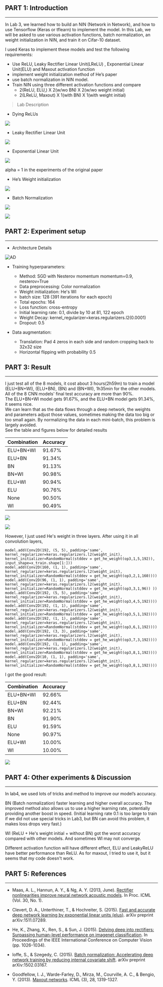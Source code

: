 
## PART 1: Introduction
---

In Lab 3, we learned how to build an NIN (Network in Network), and how to use Tensorflow (Keras or tflearn) to implement the model. In this Lab, we will be asked to use various activation functions, batch normalization, an weight initialization in NIN, and train it on Cifar-10 dataset.


I used Keras to implement these models and test the following requirements:

- Use ReLU, Leaky Rectifier Linear Unit(LReLU) , Exponential Linear Unit(ELU)  and Maxout activation function
- implement weight initialization method of He’s paper 
- use batch normalization in NIN model.
- Train NIN using three different activation functions and compare
    - 2(ReLU, ELU,) X 2(w/wo BN) X 2(w/wo weight initial)
    - 2(LReLU, Maxout) X 1(with BN) X 1(with weight initial)

> Lab Description

- Dying ReLUs

![][1]

- Leaky Rectifier Linear Unit

![][2]

- Exponential Linear Unit

![][3]

alpha = 1 in the experiments of the original paper

- He’s Weight initialization

![][4]

- Batch Normalization

![][5]

![][6]

## PART 2: Experiment setup
---

- Architecture Details

![AD][7]

- Training hyperparameters:
    - Method: SGD with Nesterov momentum momentum=0.9, nesterov=True 
    - Data preprocessing: Color normalization
    - Weight initialization: He's WI
    - batch size: 128 (391 iterations for each epoch)
    - Total epochs: 164
    - Loss function: cross-entropy
    - Initial learning rate: 0.1, divide by 10 at 81, 122 epoch
    - Weight Decay: kernel_regularizer=keras.regularizers.l2(0.0001)
    - Dropout: 0.5 

- Data augmentation: 
    - Translation: Pad 4 zeros in each side and random cropping back to 32x32 size 
    - Horizontal flipping with probability 0.5

## PART 3: Result
---

I just test all of the 8 models, it cost about 3 hours(2h59m) to train a model (ELU+BN+WI), (ELU+BN), (BN) and (BN+WI), 1h35min for the other models.  
All of the 8 CNN models' final test accuracy are more than 90%.   
The ELU+BN+WI model gets 91.67%, and the ELU+BN model gets 91.34%, it seems nice.   
We can learn that as the data flows through a deep network, the weights and parameters adjust those values, sometimes making the data too big or too small again. By normalizing the data in each mini-batch, this problem is largely avoided.  
See the table and figures below for detailed results

|Combination|Accuracy|
|---|---|
|ELU+BN+WI|91.67%|
|ELU+BN|91.34%|
|BN	|91.13%|
|BN+WI|90.98%|
|ELU+WI|90.94%|
|ELU|90.76%|
|None|90.50%|
|WI|90.49%|


![][8]

![][9]

However, I just used He's weight in three layers. After using it in all convolution layers, 

```
model.add(Conv2D(192, (5, 5), padding='same', kernel_regularizer=keras.regularizers.l2(weight_init), kernel_initializer=RandomNormal(stddev = get_he_weight(op3,1,5,192)), input_shape=x_train.shape[1:]))
model.add(Conv2D(160, (1, 1), padding='same', kernel_regularizer=keras.regularizers.l2(weight_init), kernel_initializer=RandomNormal(stddev = get_he_weight(op3,2,1,160))))
model.add(Conv2D(96, (1, 1), padding='same', kernel_regularizer=keras.regularizers.l2(weight_init), kernel_initializer=RandomNormal(stddev = get_he_weight(op3,3,1,96)) ))
model.add(Conv2D(192, (5, 5), padding='same', kernel_regularizer=keras.regularizers.l2(weight_init), kernel_initializer=RandomNormal(stddev = get_he_weight(op3,4,5,192))))
model.add(Conv2D(192, (1, 1), padding='same', kernel_regularizer=keras.regularizers.l2(weight_init), kernel_initializer=RandomNormal(stddev = get_he_weight(op3,5,1,192))))
model.add(Conv2D(192, (1, 1), padding='same', kernel_regularizer=keras.regularizers.l2(weight_init), kernel_initializer=RandomNormal(stddev = get_he_weight(op3,6,1,192))))
model.add(Conv2D(192, (3, 3), padding='same', kernel_regularizer=keras.regularizers.l2(weight_init), kernel_initializer=RandomNormal(stddev = get_he_weight(op3,7,3,192))))
model.add(Conv2D(192, (1, 1), padding='same', kernel_regularizer=keras.regularizers.l2(weight_init), kernel_initializer=RandomNormal(stddev = get_he_weight(op3,8,1,192))))
model.add(Conv2D(10, (1, 1), padding='same', kernel_regularizer=keras.regularizers.l2(weight_init), kernel_initializer=RandomNormal(stddev = get_he_weight(op3,8,1,192))))
```

I got the good result:

|Combination|Accuracy|
|---|---|
|ELU+BN+WI|92.66%|
|ELU+BN|92.44%|
|BN+WI|92.21%|
|BN|91.90%|
|ELU|91.59%|
|None|90.97%|
|ELU+WI|10.00%|
|WI|10.00%|

![][10]

## PART 4: Other experiments & Discussion
---

In lab4, we used lots of tricks and method to improve our model’s accuracy.

BN (Batch normalization) faster learning and higher overall accuracy. The improved method also allows us to use a higher learning rate, potentially providing another boost in speed. (Initial learning rate 0.1 is too large to train if we did not use special tricks in Lab3, but BN can avoid this problem, it makes loss drops very fast.)

WI (ReLU + He's weight initial + without BN) got the worst accuracy compared with other models. And sometimes WI may not converge.

Different activation function will have different effect, ELU and LeakyReLU have better performance than ReLU. As for maxout, I tried to use it, but it seems that my code doesn't work. 

## PART 5: References
---

- Maas, A. L., Hannun, A. Y., & Ng, A. Y. (2013, June). [Rectifier nonlinearities improve neural network acoustic models][11]. In Proc. ICML (Vol. 30, No. 1).
- Clevert, D. A., Unterthiner, T., & Hochreiter, S. (2015). [Fast and accurate deep network learning by exponential linear units (elus)][12]. arXiv preprint arXiv:1511.07289.
- He, K., Zhang, X., Ren, S., & Sun, J. (2015). [Delving deep into rectifiers: Surpassing human-level performance on imagenet classification][13]. In Proceedings of the IEEE International Conference on Computer Vision (pp. 1026-1034).
- Ioffe, S., & Szegedy, C. (2015). [Batch normalization: Accelerating deep network training by reducing internal covariate shift][14]. arXiv preprint arXiv:1502.03167.
- Goodfellow, I. J., Warde-Farley, D., Mirza, M., Courville, A. C., & Bengio, Y. (2013). [Maxout networks][15]. ICML (3), 28, 1319-1327.


  [1]: http://7xi3e9.com1.z0.glb.clouddn.com/Lab44.png
  [2]: http://7xi3e9.com1.z0.glb.clouddn.com/Lab45.png
  [3]: http://7xi3e9.com1.z0.glb.clouddn.com/Lab46.png
  [4]: http://7xi3e9.com1.z0.glb.clouddn.com/Lab49.png
  [5]: http://7xi3e9.com1.z0.glb.clouddn.com/Lab47.png
  [6]: http://7xi3e9.com1.z0.glb.clouddn.com/Lab48.png
  [7]: http://7xi3e9.com1.z0.glb.clouddn.com/AC.png
  [8]: http://7xi3e9.com1.z0.glb.clouddn.com/lab42.png
  [9]: http://7xi3e9.com1.z0.glb.clouddn.com/lab41.png
  [10]: http://7xi3e9.com1.z0.glb.clouddn.com/Lab43.png
  [11]: http://citeseerx.ist.psu.edu/viewdoc/download?doi=10.1.1.693.1422&rep=rep1&type=pdf
  [12]: https://arxiv.org/pdf/1511.07289.pdf
  [13]: https://arxiv.org/pdf/1502.01852.pdf
  [14]: https://arxiv.org/pdf/1502.03167.pdf
  [15]: http://jmlr.org/proceedings/papers/v28/goodfellow13.pdf
